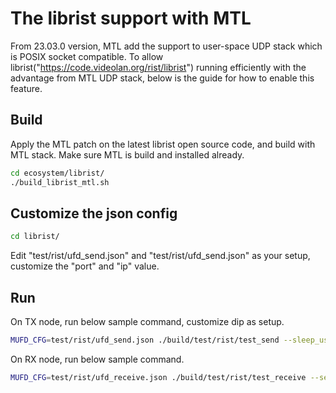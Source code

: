 # The librist support with MTL
From 23.03.0 version, MTL add the support to user-space UDP stack which is POSIX socket compatible.
To allow librist("https://code.videolan.org/rist/librist") running efficiently with the advantage from MTL UDP stack, below is the guide for how to enable this feature.

## Build

Apply the MTL patch on the latest librist open source code, and build with MTL stack. Make sure MTL is build and installed already.
```bash
cd ecosystem/librist/
./build_librist_mtl.sh
```

## Customize the json config

```bash
cd librist/
```
Edit "test/rist/ufd_send.json" and "test/rist/ufd_send.json" as your setup, customize the "port" and "ip" value.

## Run

On TX node, run below sample command, customize dip as setup.
```bash
MUFD_CFG=test/rist/ufd_send.json ./build/test/rist/test_send --sleep_us 1 --sleep_step 3 --dip 192.168.85.80 --sessions_cnt 1
```

On RX node, run below sample command.
```bash
MUFD_CFG=test/rist/ufd_receive.json ./build/test/rist/test_receive --sessions_cnt 1
```
